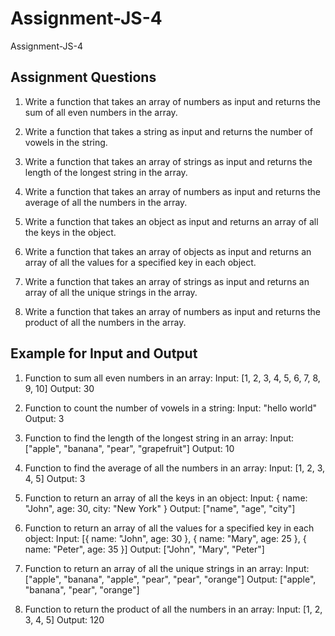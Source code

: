 # Assignment-JS-4
Assignment-JS-4

## Assignment Questions 

1. Write a function that takes an array of numbers as input and returns the sum of all even numbers in the array.

2. Write a function that takes a string as input and returns the number of vowels in the string.

3. Write a function that takes an array of strings as input and returns the length of the longest string in the array.

4. Write a function that takes an array of numbers as input and returns the average of all the numbers in the array.

5. Write a function that takes an object as input and returns an array of all the keys in the object.

6. Write a function that takes an array of objects as input and returns an array of all the values for a specified key in each object.

7. Write a function that takes an array of strings as input and returns an array of all the unique strings in the array.

8. Write a function that takes an array of numbers as input and returns the product of all the numbers in the array.

## Example for Input and Output

1. Function to sum all even numbers in an array:
Input: [1, 2, 3, 4, 5, 6, 7, 8, 9, 10]
Output: 30

2. Function to count the number of vowels in a string:
Input: "hello world"
Output: 3

3. Function to find the length of the longest string in an array:
Input: ["apple", "banana", "pear", "grapefruit"]
Output: 10

4. Function to find the average of all the numbers in an array:
Input: [1, 2, 3, 4, 5]
Output: 3

5. Function to return an array of all the keys in an object:
Input: { name: "John", age: 30, city: "New York" }
Output: ["name", "age", "city"]

6. Function to return an array of all the values for a specified key in each object:
Input: [{ name: "John", age: 30 }, { name: "Mary", age: 25 }, { name: "Peter", age: 35 }]
Output: ["John", "Mary", "Peter"]

7. Function to return an array of all the unique strings in an array:
Input: ["apple", "banana", "apple", "pear", "pear", "orange"]
Output: ["apple", "banana", "pear", "orange"]

8. Function to return the product of all the numbers in an array:
Input: [1, 2, 3, 4, 5]
Output: 120


